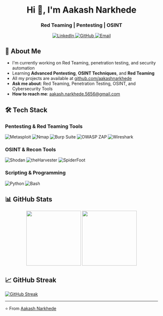 <h1 align="center">Hi 👋, I'm Aakash Narkhede</h1>
<h3 align="center">Red Teaming | Pentesting | OSINT</h3>

<p align="center">
  <a href="https://www.linkedin.com/in/aakash-narkhede-2b1b32232" target="_blank">
    <img src="https://img.shields.io/badge/LinkedIn-0077B5?style=for-the-badge&logo=linkedin&logoColor=white" alt="LinkedIn"/>
  </a>
  <a href="https://github.com/aakash-narkhede" target="_blank">
    <img src="https://img.shields.io/badge/GitHub-100000?style=for-the-badge&logo=github&logoColor=white" alt="GitHub"/>
  </a>
  <a href="mailto:aakash.narkhede.5656@gmail.com">
    <img src="https://img.shields.io/badge/Gmail-D14836?style=for-the-badge&logo=gmail&logoColor=white" alt="Email"/>
  </a>
</p>



## 🚀 About Me

- I'm currently working on Red Teaming, penetration testing, and security automation  
- Learning **Advanced Pentesting**, **OSINT Techniques**, and **Red Teaming**  
- All my projects are available at [github.com/aakashnarkhede](https://github.com/aakash-narkhede)  
- **Ask me about**: Red Teaming, Penetration Testing, OSINT, and Cybersecurity Tools  
- **How to reach me**: aakash.narkhede.5656@gmail.com


## 🛠️ Tech Stack

### Pentesting & Red Teaming Tools
![Metasploit](https://img.shields.io/badge/Metasploit-CC0000?style=for-the-badge&logo=metasploit&logoColor=white)
![Nmap](https://img.shields.io/badge/Nmap-9B0000?style=for-the-badge&logo=nmap&logoColor=white)
![Burp Suite](https://img.shields.io/badge/Burp_Suite-FF5722?style=for-the-badge&logo=burp-suite&logoColor=white)
![OWASP ZAP](https://img.shields.io/badge/OWASP_ZAP-006400?style=for-the-badge&logo=owasp&logoColor=white)
![Wireshark](https://img.shields.io/badge/Wireshark-005C9E?style=for-the-badge&logo=wireshark&logoColor=white)

### OSINT & Recon Tools
![Shodan](https://img.shields.io/badge/Shodan-0C2D48?style=for-the-badge&logo=shodan&logoColor=white)
![theHarvester](https://img.shields.io/badge/theHarvester-FF0000?style=for-the-badge)
![SpiderFoot](https://img.shields.io/badge/SpiderFoot-1E1E1E?style=for-the-badge)

### Scripting & Programming
![Python](https://img.shields.io/badge/Python-3776AB?style=for-the-badge&logo=python&logoColor=white)
![Bash](https://img.shields.io/badge/Shell_Script-121011?style=for-the-badge&logo=gnu-bash&logoColor=white)

## 📊 GitHub Stats

<div align="center">
  <img height="180em" src="https://github-readme-stats.vercel.app/api?username=aakash-narkhede&show_icons=true&theme=radical&count_private=true&cache_seconds=1800"/>
  <img height="180em" src="https://github-readme-stats.vercel.app/api/top-langs/?username=aakash-narkhede&layout=compact&langs_count=8&theme=radical"/>
</div>

## 📈 GitHub Streak

[![GitHub Streak](https://github-readme-streak-stats.herokuapp.com/?user=aakash-narkhede&theme=radical)](https://github.com/aakashnarkhede)



---

⭐️ From [Aakash Narkhede](https://github.com/aakash-narkhede)
